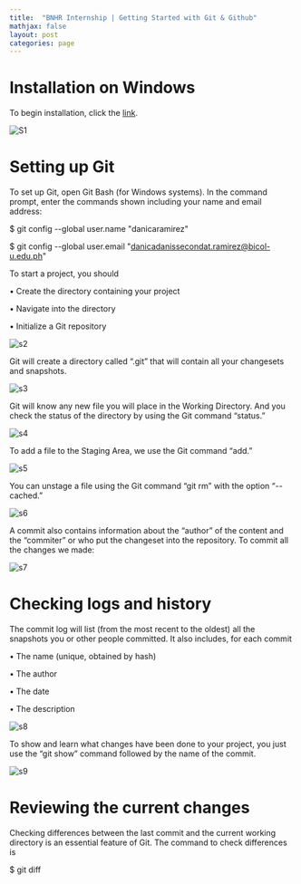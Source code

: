 ```yaml
---
title:  "BNHR Internship | Getting Started with Git & Github"
mathjax: false
layout: post
categories: page
---
```



# Installation on Windows

To begin installation, click the [link](https://git-scm.com/download/win).


![S1](https://user-images.githubusercontent.com/90082311/135712513-ce845d9d-2679-4b7e-ace3-79652b039e64.png)


# Setting up Git

To set up Git, open Git Bash (for Windows systems). In the command prompt, enter the commands shown including your name and email address: 

$ git config --global user.name "danicaramirez"

$ git config --global user.email "danicadanissecondat.ramirez@bicol-u.edu.ph" 



To start a project, you should

•	Create the directory containing your project 

•	Navigate into the directory 

•	Initialize a Git repository 

![s2](https://user-images.githubusercontent.com/90082311/135717639-b82d47cf-9ff7-4c20-a549-84cab86914e5.png)

Git will create a directory called “.git” that will contain all your changesets and snapshots. 


![s3](https://user-images.githubusercontent.com/90082311/135717668-24821be3-e471-490e-aa81-88cf4cbd2d70.png)

Git will know any new file you will place in the Working Directory. And you check the status of the directory by using the Git command “status.” 

![s4](https://user-images.githubusercontent.com/90082311/135717740-7efbf1b8-afde-4b7d-8012-416384184988.png)



To add a file to the Staging Area, we use the Git command “add.” 

![s5](https://user-images.githubusercontent.com/90082311/135717800-127dd1b5-a718-44d3-9647-3a8d42af6355.png)


You can unstage a file using the Git command “git rm” with the option “--cached.” 

![s6](https://user-images.githubusercontent.com/90082311/135717826-3d5ff509-d4de-40cf-8d96-484753bc6eb6.png)


A commit also contains information about the “author” of the content and the “commiter” or who put the changeset into the repository. 
To commit all the changes we made:

![s7](https://user-images.githubusercontent.com/90082311/135717881-c7ed73c7-3cf0-4de9-991f-2e48509e8c9a.png)


# Checking logs and history 

The commit log will list (from the most recent to the oldest) all the snapshots you or other people committed. It also includes, for each commit 

•	The name (unique, obtained by hash) 

•	The author 

•	The date 

•	The description 

![s8](https://user-images.githubusercontent.com/90082311/135717908-1b8661d4-3968-46bd-89c5-65b2d196df5a.png)



To show and learn what changes have been done to your project, you just use the “git show” command followed by the name of the commit. 

![s9](https://user-images.githubusercontent.com/90082311/135717931-8fb96955-b80e-4a11-b2c8-91d32f57aacc.png)


# Reviewing the current changes 

Checking differences between the last commit and the current working directory is an essential feature of Git. The command to check differences is 

$ git diff 















